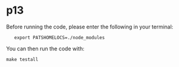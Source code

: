 # p13

Before running the code, please enter the following in your terminal:

       export PATSHOMELOCS=./node_modules

You can then run the code with:

    make testall